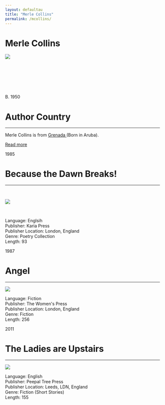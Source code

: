 ```yaml
---
layout: defaultau
title: "Merle Collins"
permalink: /mcollins/
---
```

<!-- partial:index.partial.html -->
<div class="content">
    <h1>Merle Collins</h1>
    <div class="quote">
        <div><img src="https://english.umd.edu/sites/default/files/styles/small_320px_w/public/2021-02/merle-collins-headshot_0.jpg?itok=3eAHknSv" class="logo"></div>
    </div>
    <div class="timeline">
        <div style="padding-bottom:100px;"></div>
        <div class="block">
            <div class="date right"><p class="right"> B. 1950  </p></div>
            <div class="dot"></div>
            <div class="left first">
             <div class="author_country">
                <h1>Author Country</h1><hr>
              <div class="aclocation"><p> Merle Collins is from <a href="{{ site.baseurl }}/27">Grenada </a> (Born in Aruba).</p></div>
                  <div class="acreadmore"> <a href="https://en.wikipedia.org/wiki/Merle_Collins" target="_blank">Read more</a></div>
            </div>
            </div>
        </div>
        <div class="block">
            <div class="date left"><p class="left">1985</p></div>
            <div class="dot"></div>
            <div class="right">
                <h1>Because the Dawn Breaks!</h1><hr><br/>
                <p><img src="https://images-na.ssl-images-amazon.com/images/I/51yWbzYBoHL._SX363_BO1,204,203,200_.jpg"></p><br/>
                <p>
                Language: Englsih<br/>
                Publisher: Karia Press<br/>
                Publisher Location: London, England<br/>
                Genre: Poetry Collection<br/>
                Length: 93
                </p>
            </div>
        </div>
        <div class="block">
            <div class="date right"><p class="right">1987</p></div>
            <div class="dot"></div>
            <div class="left">
                <h1>Angel</h1><hr>
                <p><img src="https://images-na.ssl-images-amazon.com/images/I/5119XgTVqOL._SY291_BO1,204,203,200_QL40_FMwebp_.jpg"></p>
                <p>
                Language: Fiction<br/>
                Publisher: The Women's Press<br/>
                Publisher Location: London, England<br/>
                Genre: Fiction<br/>
                Length: 256 </p>
            </div>
        </div>
        <div class="block">
            <div class="date right"><p class="right hide">2011</p></div>
            <div class="dot"></div>
            <div class="left hide">
                <h1>The Ladies are Upstairs</h1><hr>
                <p><img src="https://images-na.ssl-images-amazon.com/images/I/51wXWnoI7vL._SX326_BO1,204,203,200_.jpg"></p>
                <p>
                Language: English<br/>
                Publisher: Peepal Tree Press<br/>
                Publisher Location: Leeds, LDN, England<br/>
                Genre: Fiction (Short Stories)<br/>
                Length: 155    </p>
            </div>
        </div>
</div>
<!-- partial -->
  <script src='https://cdnjs.cloudflare.com/ajax/libs/jquery/3.1.1/jquery.min.js'></script><script  src="assets/js/authorscript.js"></script>
</body>
